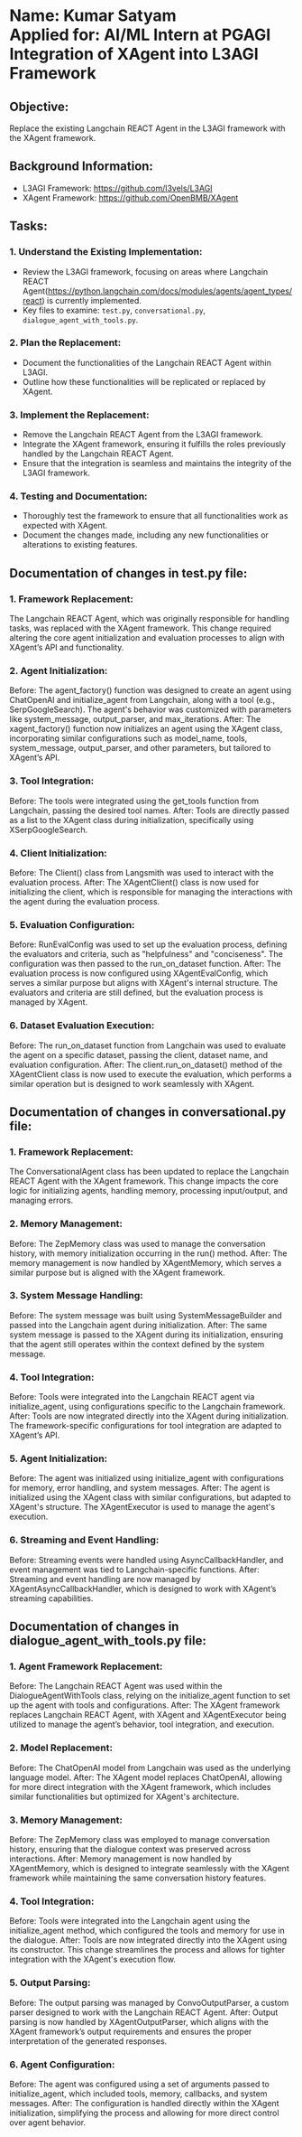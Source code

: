 # Name: Kumar Satyam <br> Applied for: AI/ML Intern at PGAGI <br> Integration of XAgent into L3AGI Framework
## Objective:
Replace the existing Langchain REACT Agent in the L3AGI framework with the XAgent framework.
## Background Information:
- L3AGI Framework: https://github.com/l3vels/L3AGI   
- XAgent Framework: https://github.com/OpenBMB/XAgent
## Tasks:
### 1. Understand the Existing Implementation:
   - Review the L3AGI framework, focusing on areas where Langchain REACT Agent(https://python.langchain.com/docs/modules/agents/agent_types/react) is currently implemented.
   - Key files to examine: `test.py`, `conversational.py`, `dialogue_agent_with_tools.py`.
### 2. Plan the Replacement:
   - Document the functionalities of the Langchain REACT Agent within L3AGI.
   - Outline how these functionalities will be replicated or replaced by XAgent.
### 3. Implement the Replacement:
   - Remove the Langchain REACT Agent from the L3AGI framework.
   - Integrate the XAgent framework, ensuring it fulfills the roles previously handled by the Langchain REACT Agent.
   - Ensure that the integration is seamless and maintains the integrity of the L3AGI framework.
### 4. Testing and Documentation:
   - Thoroughly test the framework to ensure that all functionalities work as expected with XAgent.
   - Document the changes made, including any new functionalities or alterations to existing features.
## Documentation of changes in test.py file:
### 1. Framework Replacement:
The Langchain REACT Agent, which was originally responsible for handling tasks, was replaced with the XAgent framework. This change required altering the core agent initialization and evaluation processes to align with XAgent’s API and functionality.
### 2. Agent Initialization:
Before: The agent_factory() function was designed to create an agent using ChatOpenAI and initialize_agent from Langchain, along with a tool (e.g., SerpGoogleSearch). The agent's behavior was customized with parameters like system_message, output_parser, and max_iterations.
After: The xagent_factory() function now initializes an agent using the XAgent class, incorporating similar configurations such as model_name, tools, system_message, output_parser, and other parameters, but tailored to XAgent’s API.
### 3. Tool Integration:
Before: The tools were integrated using the get_tools function from Langchain, passing the desired tool names.
After: Tools are directly passed as a list to the XAgent class during initialization, specifically using XSerpGoogleSearch.
### 4. Client Initialization:
Before: The Client() class from Langsmith was used to interact with the evaluation process.
After: The XAgentClient() class is now used for initializing the client, which is responsible for managing the interactions with the agent during the evaluation process.
### 5. Evaluation Configuration:
Before: RunEvalConfig was used to set up the evaluation process, defining the evaluators and criteria, such as "helpfulness" and "conciseness". The configuration was then passed to the run_on_dataset function.
After: The evaluation process is now configured using XAgentEvalConfig, which serves a similar purpose but aligns with XAgent's internal structure. The evaluators and criteria are still defined, but the evaluation process is managed by XAgent.
### 6. Dataset Evaluation Execution:
Before: The run_on_dataset function from Langchain was used to evaluate the agent on a specific dataset, passing the client, dataset name, and evaluation configuration.
After: The client.run_on_dataset() method of the XAgentClient class is now used to execute the evaluation, which performs a similar operation but is designed to work seamlessly with XAgent.
## Documentation of changes in conversational.py file:
### 1. Framework Replacement:
The ConversationalAgent class has been updated to replace the Langchain REACT Agent with the XAgent framework. This change impacts the core logic for initializing agents, handling memory, processing input/output, and managing errors.
### 2. Memory Management:
Before: The ZepMemory class was used to manage the conversation history, with memory initialization occurring in the run() method.
After: The memory management is now handled by XAgentMemory, which serves a similar purpose but is aligned with the XAgent framework.
### 3. System Message Handling:
Before: The system message was built using SystemMessageBuilder and passed into the Langchain agent during initialization.
After: The same system message is passed to the XAgent during its initialization, ensuring that the agent still operates within the context defined by the system message.
### 4. Tool Integration:
Before: Tools were integrated into the Langchain REACT agent via initialize_agent, using configurations specific to the Langchain framework.
After: Tools are now integrated directly into the XAgent during initialization. The framework-specific configurations for tool integration are adapted to XAgent’s API.
### 5. Agent Initialization:
Before: The agent was initialized using initialize_agent with configurations for memory, error handling, and system messages.
After: The agent is initialized using the XAgent class with similar configurations, but adapted to XAgent's structure. The XAgentExecutor is used to manage the agent's execution.
### 6. Streaming and Event Handling:
Before: Streaming events were handled using AsyncCallbackHandler, and event management was tied to Langchain-specific functions.
After: Streaming and event handling are now managed by XAgentAsyncCallbackHandler, which is designed to work with XAgent’s streaming capabilities.
## Documentation of changes in dialogue_agent_with_tools.py file:
### 1. Agent Framework Replacement:
Before: The Langchain REACT Agent was used within the DialogueAgentWithTools class, relying on the initialize_agent function to set up the agent with tools and configurations.
After: The XAgent framework replaces Langchain REACT Agent, with XAgent and XAgentExecutor being utilized to manage the agent’s behavior, tool integration, and execution.
### 2. Model Replacement:
Before: The ChatOpenAI model from Langchain was used as the underlying language model.
After: The XAgent model replaces ChatOpenAI, allowing for more direct integration with the XAgent framework, which includes similar functionalities but optimized for XAgent's architecture.
### 3. Memory Management:
Before: The ZepMemory class was employed to manage conversation history, ensuring that the dialogue context was preserved across interactions.
After: Memory management is now handled by XAgentMemory, which is designed to integrate seamlessly with the XAgent framework while maintaining the same conversation history features.
### 4. Tool Integration:
Before: Tools were integrated into the Langchain agent using the initialize_agent method, which configured the tools and memory for use in the dialogue.
After: Tools are now integrated directly into the XAgent using its constructor. This change streamlines the process and allows for tighter integration with the XAgent's execution flow.
### 5. Output Parsing:
Before: The output parsing was managed by ConvoOutputParser, a custom parser designed to work with the Langchain REACT Agent.
After: Output parsing is now handled by XAgentOutputParser, which aligns with the XAgent framework’s output requirements and ensures the proper interpretation of the generated responses.
### 6. Agent Configuration:
Before: The agent was configured using a set of arguments passed to initialize_agent, which included tools, memory, callbacks, and system messages.
After: The configuration is handled directly within the XAgent initialization, simplifying the process and allowing for more direct control over agent behavior.
